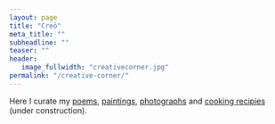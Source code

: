 ```yaml
---
layout: page
title: "Creō"
meta_title: ""
subheadline: ""
teaser: ""
header:
   image_fullwidth: "creativecorner.jpg"
permalink: "/creative-corner/"
---
```


Here I curate my [poems](/creative-corner/the-night-is-long/), [paintings](/creative-corner/art-n-craft/), [photographs](/creative-corner/photography/) and [cooking recipies](/creative-corner/recipes/) (under construction).